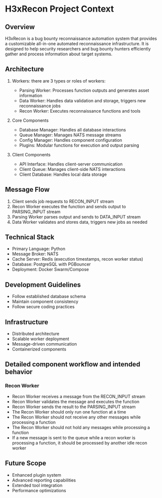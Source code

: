 # H3xRecon Project Context

## Overview
H3xRecon is a bug bounty reconnaissance automation system that provides a customizable all-in-one automated reconnaissance infrastructure. It is designed to help security researchers and bug bounty hunters efficiently gather and process information about target systems.

## Architecture
1. Workers: there are 3 types or roles of workers:
   - Parsing Worker: Processes function outputs and generates asset information
   - Data Worker: Handles data validation and storage, triggers new reconnaissance jobs
   - Recon Worker: Executes reconnaissance functions and tools

2. Core Components
   - Database Manager: Handles all database interactions
   - Queue Manager: Manages NATS message streams
   - Config Manager: Handles component configuration
   - Plugins: Modular functions for execution and output parsing

3. Client Components
   - API Interface: Handles client-server communication
   - Client Queue: Manages client-side NATS interactions
   - Client Database: Handles local data storage

## Message Flow
1. Client sends job requests to RECON_INPUT stream
2. Recon Worker executes the function and sends output to PARSING_INPUT stream
3. Parsing Worker parses output and sends to DATA_INPUT stream
4. Data Worker validates and stores data, triggers new jobs as needed

## Technical Stack
- Primary Language: Python
- Message Broker: NATS
- Cache Server: Redis (execution timestamps, recon worker status)
- Database: PostgreSQL with PGBouncer
- Deployment: Docker Swarm/Compose

## Development Guidelines
- Follow established database schema
- Maintain component consistency
- Follow secure coding practices

## Infrastructure
- Distributed architecture
- Scalable worker deployment
- Message-driven communication
- Containerized components

## Detailed component workflow and intended behavior

### Recon Worker

- Recon Worker receives a message from the RECON_INPUT stream
- Recon Worker validates the message and executes the function
- Recon Worker sends the result to the PARSING_INPUT stream
- The Recon Worker should only run one function at a time
- The Recon Worker should not receive any other messages while processing a function
- The Recon Worker should not hold any messages while processing a function
- If a new message is sent to the queue while a recon worker is processing a function, it should be processed by another idle recon worker

## Future Scope
- Enhanced plugin system
- Advanced reporting capabilities
- Extended tool integration
- Performance optimizations
